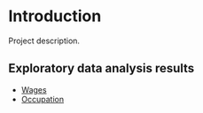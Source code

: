 # Introduction

Project description.

## Exploratory data analysis results

- [Wages](./wages.html)
- [Occupation](./occupation.html)

